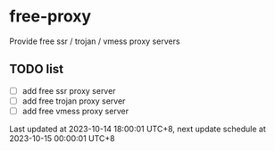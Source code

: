 
# free-proxy
Provide free ssr / trojan / vmess proxy servers


## TODO list
- [ ] add free ssr proxy server
- [ ] add free trojan proxy server
- [ ] add free vmess proxy server

Last updated at 2023-10-14 18:00:01 UTC+8, next update schedule at 2023-10-15 00:00:01 UTC+8

